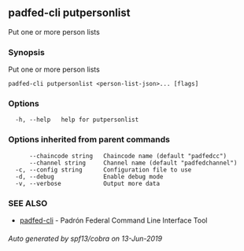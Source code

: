 ## padfed-cli putpersonlist

Put one or more person lists

### Synopsis

Put one or more person lists

```
padfed-cli putpersonlist <person-list-json>... [flags]
```

### Options

```
  -h, --help   help for putpersonlist
```

### Options inherited from parent commands

```
      --chaincode string   Chaincode name (default "padfedcc")
      --channel string     Channel name (default "padfedchannel")
  -c, --config string      Configuration file to use
  -d, --debug              Enable debug mode
  -v, --verbose            Output more data
```

### SEE ALSO

* [padfed-cli](padfed-cli.md)	 - Padrón Federal Command Line Interface Tool

###### Auto generated by spf13/cobra on 13-Jun-2019
